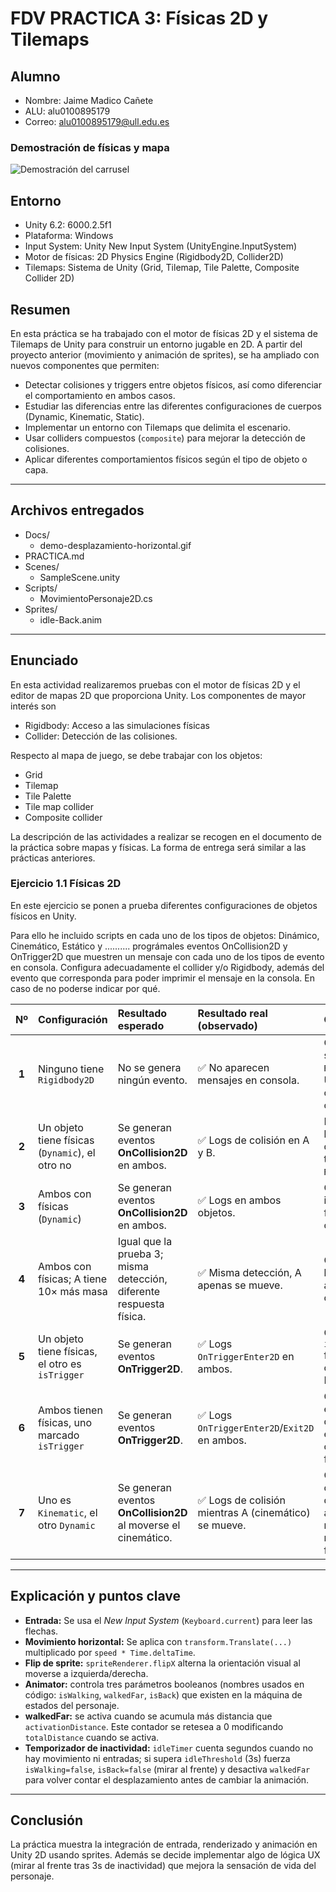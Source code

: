 # FDV PRACTICA 3: Físicas 2D y Tilemaps

## Alumno
- Nombre: Jaime Madico Cañete
- ALU: alu0100895179
- Correo: alu0100895179@ull.edu.es

### Demostración de físicas y mapa
![Demostración del carrusel](Docs/demo-desplazamiento-horizontal.gif)

## Entorno
- Unity 6.2: 6000.2.5f1
- Plataforma: Windows
- Input System: Unity New Input System (UnityEngine.InputSystem)
- Motor de físicas: 2D Physics Engine (Rigidbody2D, Collider2D)
- Tilemaps: Sistema de Unity (Grid, Tilemap, Tile Palette, Composite Collider 2D)

## Resumen
En esta práctica se ha trabajado con el motor de físicas 2D y el sistema de Tilemaps de Unity para construir un entorno jugable en 2D. A partir del proyecto anterior (movimiento y animación de sprites), se ha ampliado con nuevos componentes que permiten:

- Detectar colisiones y triggers entre objetos físicos, así como diferenciar el comportamiento en ambos casos.
- Estudiar las diferencias entre las diferentes configuraciones de cuerpos (Dynamic, Kinematic, Static).
- Implementar un entorno con Tilemaps que delimita el escenario.
- Usar colliders compuestos (`composite`) para mejorar la detección de colisiones.
- Aplicar diferentes comportamientos físicos según el tipo de objeto o capa.

---

## Archivos entregados

- Docs/
  - demo-desplazamiento-horizontal.gif  
- PRACTICA.md  
- Scenes/
  - SampleScene.unity  
- Scripts/
  - MovimientoPersonaje2D.cs  
- Sprites/
  - idle-Back.anim  


---

## Enunciado
En esta actividad realizaremos pruebas con el motor de físicas 2D y el editor de mapas 2D que proporciona Unity. Los componentes de mayor interés son
- Rigidbody: Acceso a las simulaciones físicas
- Collider: Detección de las colisiones.

Respecto al mapa de juego, se debe trabajar con los objetos:
- Grid
- Tilemap
- Tile Palette
- Tile map collider
- Composite collider

La descripción de las actividades a realizar se recogen en el documento de la práctica sobre mapas y físicas.
La forma de entrega será similar a las prácticas anteriores.

### Ejercicio 1.1 Físicas 2D

En este ejercicio se ponen a prueba diferentes configuraciones de objetos físicos en Unity.

Para ello he incluido scripts en cada uno de los tipos de objetos: Dinámico, Cinemático, Estático y ..........
prográmales eventos OnCollision2D y OnTrigger2D que muestren un mensaje con cada uno de los tipos de evento en consola. Configura adecuadamente el collider y/o Rigidbody, además del evento que corresponda para poder imprimir el mensaje en la consola. En caso de no poderse indicar por qué.

|   Nº  | Configuración                                   | Resultado esperado                                                  | Resultado real (observado)                           | Conclusión                                                    |
| :---: | :---------------------------------------------- | :------------------------------------------------------------------ | :--------------------------------------------------- | :------------------------------------------------------------ |
| **1** | Ninguno tiene `Rigidbody2D`                     | No se genera ningún evento.                                         | ✅ No aparecen mensajes en consola.                   | Correcto — sin `Rigidbody2D`, Unity no calcula colisiones.    |
| **2** | Un objeto tiene físicas (`Dynamic`), el otro no | Se generan eventos **OnCollision2D** en ambos.                      | ✅ Logs de colisión en A y B.                         | Funciona — basta con que uno tenga `Rigidbody2D`.             |
| **3** | Ambos con físicas (`Dynamic`)                   | Se generan eventos **OnCollision2D** en ambos.                      | ✅ Logs en ambos objetos.                             | Correcto — interacción física completa.                       |
| **4** | Ambos con físicas; A tiene 10× más masa         | Igual que la prueba 3; misma detección, diferente respuesta física. | ✅ Misma detección, A apenas se mueve.                | Correcto — la masa no afecta a los callbacks.                 |
| **5** | Un objeto tiene físicas, el otro es `isTrigger` | Se generan eventos **OnTrigger2D**.                                 | ✅ Logs `OnTriggerEnter2D` en ambos.                  | Correcto — `isTrigger` funciona con un solo Rigidbody.        |
| **6** | Ambos tienen físicas, uno marcado `isTrigger`   | Se generan eventos **OnTrigger2D**.                                 | ✅ Logs `OnTriggerEnter2D`/`Exit2D` en ambos.         | Correcto — el trigger se detecta entre cuerpos físicos.       |
| **7** | Uno es `Kinematic`, el otro `Dynamic`           | Se generan eventos **OnCollision2D** al moverse el cinemático.      | ✅ Logs de colisión mientras A (cinemático) se mueve. | Correcto — colisión detectada aunque A no responda a fuerzas. |

---

## Explicación y puntos clave

- **Entrada:** Se usa el *New Input System* (`Keyboard.current`) para leer las flechas.
- **Movimiento horizontal:** Se aplica con `transform.Translate(...)` multiplicado por `speed * Time.deltaTime`.
- **Flip de sprite:** `spriteRenderer.flipX` alterna la orientación visual al moverse a izquierda/derecha.
- **Animator:** controla tres parámetros booleanos (nombres usados en código: `isWalking`, `walkedFar`, `isBack`) que existen en la máquina de estados del personaje.
- **walkedFar:** se activa cuando se acumula más distancia que `activationDistance`. Este contador se retesea a 0 modificando `totalDistance` cuando se activa.
- **Temporizador de inactividad:** `idleTimer` cuenta segundos cuando no hay movimiento ni entradas; si supera `idleThreshold` (3s) fuerza `isWalking=false`, `isBack=false` (mirar al frente) y desactiva `walkedFar` para volver contar el desplazamiento antes de cambiar la animación.

---

## Conclusión
La práctica muestra la integración de entrada, renderizado y animación en Unity 2D usando sprites. Además se decide implementar algo de lógica UX (mirar al frente tras 3s de inactividad) que mejora la sensación de vida del personaje.
